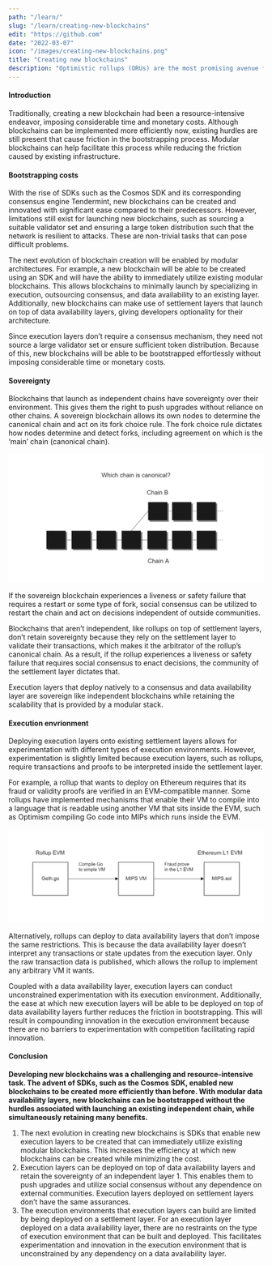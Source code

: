 ```yaml
---
path: "/learn/"
slug: "/learn/creating-new-blockchains"
edit: "https://github.com"
date: "2022-03-07"
icon: "/images/creating-new-blockchains.png"
title: "Creating new blockchains"
description: "Optimistic rollups (ORUs) are the most promising avenue for scaling Ethereum - and blockchains in general - today. But what are they, and why are Ethereum developers and scalability researchers so excited about them?"
---
```


#### Introduction

Traditionally, creating a new blockchain had been a resource-intensive endeavor, imposing considerable time and monetary costs. Although blockchains can be implemented more efficiently now, existing hurdles are still present that cause friction in the bootstrapping process. Modular blockchains can help facilitate this process while reducing the friction caused by existing infrastructure.

#### Bootstrapping costs

With the rise of SDKs such as the Cosmos SDK and its corresponding consensus engine Tendermint, new blockchains can be created and innovated with significant ease compared to their predecessors. However, limitations still exist for launching new blockchains, such as sourcing a suitable validator set and ensuring a large token distribution such that the network is resilient to attacks. These are non-trivial tasks that can pose difficult problems.

The next evolution of blockchain creation will be enabled by modular architectures. For example, a new blockchain will be able to be created using an SDK and will have the ability to immediately utilize existing modular blockchains. This allows blockchains to minimally launch by specializing in execution, outsourcing consensus, and data availability to an existing layer. Additionally, new blockchains can make use of settlement layers that launch on top of data availability layers, giving developers optionality for their architecture.

Since execution layers don’t require a consensus mechanism, they need not source a large validator set or ensure sufficient token distribution. Because of this, new blockchains will be able to be bootstrapped effortlessly without imposing considerable time or monetary costs.

#### Sovereignty

Blockchains that launch as independent chains have sovereignty over their environment. This gives them the right to push upgrades without reliance on other chains. A sovereign blockchain allows its own nodes to determine the canonical chain and act on its fork choice rule. The fork choice rule dictates how nodes determine and detect forks, including agreement on which is the ‘main’ chain (canonical chain).

![GATSBY_EMPTY_ALT](./images/article-4-image-1.png)

If the sovereign blockchain experiences a liveness or safety failure that requires a restart or some type of fork, social consensus can be utilized to restart the chain and act on decisions independent of outside communities.

Blockchains that aren’t independent, like rollups on top of settlement layers, don’t retain sovereignty because they rely on the settlement layer to validate their transactions, which makes it the arbitrator of the rollup’s canonical chain. As a result, if the rollup experiences a liveness or safety failure that requires social consensus to enact decisions, the community of the settlement layer dictates that. 

Execution layers that deploy natively to a consensus and data availability layer are sovereign like independent blockchains while retaining the scalability that is provided by a modular stack.

#### Execution envrionment

Deploying execution layers onto existing settlement layers allows for experimentation with different types of execution environments. However, experimentation is slightly limited because execution layers, such as rollups, require transactions and proofs to be interpreted inside the settlement layer.

For example, a rollup that wants to deploy on Ethereum requires that its fraud or validity proofs are verified in an EVM-compatible manner. Some rollups have implemented mechanisms that enable their VM to compile into a language that is readable using another VM that sits inside the EVM, such as Optimism compiling Go code into MIPs which runs inside the EVM. 

![GATSBY_EMPTY_ALT](./images/article-4-image-2.png)

Alternatively, rollups can deploy to data availability layers that don’t impose the same restrictions. This is because the data availability layer doesn’t interpret any transactions or state updates from the execution layer. Only the raw transaction data is published, which allows the rollup to implement any arbitrary VM it wants.

Coupled with a data availability layer, execution layers can conduct unconstrained experimentation with its execution environment. Additionally, the ease at which new execution layers will be able to be deployed on top of data availability layers further reduces the friction in bootstrapping. This will result in compounding innovation in the execution environment because there are no barriers to experimentation with competition facilitating rapid innovation.

<div class="conclusion"> 

#### Conclusion

**Developing new blockchains was a challenging and resource-intensive task. The advent of SDKs, such as the Cosmos SDK, enabled new blockchains to be created more efficiently than before. With modular data availability layers, new blockchains can be bootstrapped without the hurdles associated with launching an existing independent chain, while simultaneously retaining many benefits.**

1. The next evolution in creating new blockchains is SDKs that enable new execution layers to be created that can immediately utilize existing modular blockchains. This increases the efficiency at which new blockchains can be created while minimizing the cost.
2. Execution layers can be deployed on top of data availability layers and retain the sovereignty of an independent layer 1. This enables them to push upgrades and utilize social consensus without any dependence on external communities. Execution layers deployed on settlement layers don’t have the same assurances.
3. The execution environments that execution layers can build are limited by being deployed on a settlement layer. For an execution layer deployed on a data availability layer, there are no restraints on the type of execution environment that can be built and deployed. This facilitates experimentation and innovation in the execution environment that is unconstrained by any dependency on a data availability layer.  
</div>

